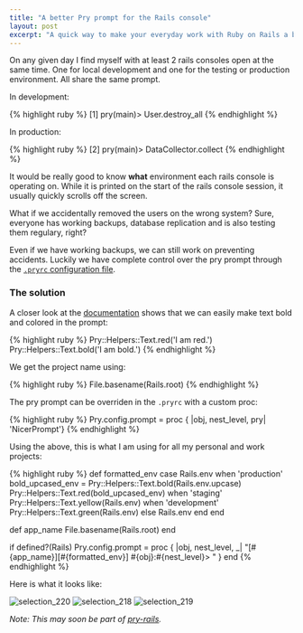 ```yaml
---
title: "A better Pry prompt for the Rails console"
layout: post
excerpt: "A quick way to make your everyday work with Ruby on Rails a bit more safe."
---
```


On any given day I find myself with at least 2 rails consoles open at the same time. One for local development and one for the testing or production environment.
All share the same prompt.

In development:

{% highlight ruby %}
[1] pry(main)> User.destroy_all
{% endhighlight %}

In production:

{% highlight ruby %}
[2] pry(main)> DataCollector.collect
{% endhighlight %}


It would be really good to know **what** environment each rails console is operating on. While it is printed on the start of the rails console session, it usually quickly scrolls off the screen.

What if we accidentally removed the users on the wrong system? Sure, everyone has working backups, database replication and is also testing them regulary, right?

Even if we have working backups, we can still work on preventing accidents. Luckily we have complete control over the pry prompt through the [`.pryrc` configuration file](https://github.com/pry/pry/wiki/Customization-and-configuration#Config_prompt).

### The solution

A closer look at the [documentation](http://www.rubydoc.info/github/pry/pry/Pry/Helpers/Text) shows that we can easily make text bold and colored in the prompt:


{% highlight ruby %}
Pry::Helpers::Text.red('I am red.')
Pry::Helpers::Text.bold('I am bold.')
{% endhighlight %}

We get the project name using:

{% highlight ruby %}
File.basename(Rails.root)
{% endhighlight %}


The pry prompt can be overriden in the `.pryrc` with a custom proc:

{% highlight ruby %}
Pry.config.prompt = proc { |obj, nest_level, pry| 'NicerPrompt'}
{% endhighlight %}

Using the above, this is what I am using for all my personal and work projects:

{% highlight ruby %}
def formatted_env
  case Rails.env
  when 'production'
    bold_upcased_env = Pry::Helpers::Text.bold(Rails.env.upcase)
    Pry::Helpers::Text.red(bold_upcased_env)
  when 'staging'
    Pry::Helpers::Text.yellow(Rails.env)
  when 'development'
    Pry::Helpers::Text.green(Rails.env)
  else
    Rails.env
  end
end

def app_name
  File.basename(Rails.root)
end

if defined?(Rails)
  Pry.config.prompt = proc { |obj, nest_level, _| "[#{app_name}][#{formatted_env}] #{obj}:#{nest_level}> " }
end
{% endhighlight %}

Here is what it looks like:

![selection_220](https://cloud.githubusercontent.com/assets/2042399/22556063/31c05df0-e966-11e6-9a9a-fbfea33344c6.png)
![selection_218](https://cloud.githubusercontent.com/assets/2042399/22555944/c65dd894-e965-11e6-98e0-38368648c8bb.png)
![selection_219](https://cloud.githubusercontent.com/assets/2042399/22556006/0301be96-e966-11e6-84a7-a3fc54c93950.png)

*Note: This may soon be part of [pry-rails](https://github.com/rweng/pry-rails/pull/88).*
